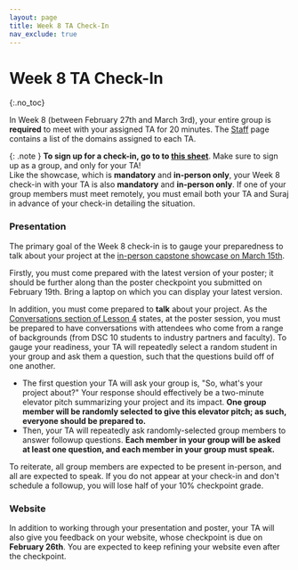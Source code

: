 ```yaml
---
layout: page
title: Week 8 TA Check-In
nav_exclude: true
---
```


# Week 8 TA Check-In
{:.no_toc}

In Week 8 (between February 27th and March 3rd), your entire group is **required** to meet with your assigned TA for 20 minutes. The [Staff](../../../staff) page contains a list of the domains assigned to each TA.

{: .note }
**To sign up for a check-in, go to to [this sheet](https://docs.google.com/spreadsheets/d/1-ICWQYuZFPYRh-Zx2QNN2WSam4pBEHhTPZ_aNSUfLP0/edit#gid=1688613421)**. Make sure to sign up as a group, and only for your TA!<br>Like the showcase, which is **mandatory** and **in-person only**, your Week 8 check-in with your TA is also **mandatory** and **in-person only**. If one of your group members must meet remotely, you must email both your TA and Suraj in advance of your check-in detailing the situation.

### Presentation

The primary goal of the Week 8 check-in is to gauge your preparedness to talk about your project at the [in-person capstone showcase on March 15th](https://hdsishowcase.com).

Firstly, you must come prepared with the latest version of your poster; it should be further along than the poster checkpoint you submitted on February 19th. Bring a laptop on which you can display your latest version.

In addition, you must come prepared to **talk** about your project. As the [Conversations section of Lesson 4](https://dsc-capstone.github.io/lessons/q2/04/#conversations) states, at the poster session, you must be prepared to have conversations with attendees who come from a range of backgrounds (from DSC 10 students to industry partners and faculty). To gauge your readiness, your TA will repeatedly select a random student in your group and ask them a question, such that the questions build off of one another.
- The first question your TA will ask your group is, "So, what's your project about?" Your response should effectively be a two-minute elevator pitch summarizing your project and its impact. **One group member will be randomly selected to give this elevator pitch; as such, everyone should be prepared to.**
- Then, your TA will repeatedly ask randomly-selected group members to answer followup questions. **Each member in your group will be asked at least one question, and each member in your group must speak.**

To reiterate, all group members are expected to be present in-person, and all are expected to speak. If you do not appear at your check-in and don't schedule a followup, you will lose half of your 10% checkpoint grade.

### Website

In addition to working through your presentation and poster, your TA will also give you feedback on your website, whose checkpoint is due on **February 26th**. You are expected to keep refining your website even after the checkpoint.


